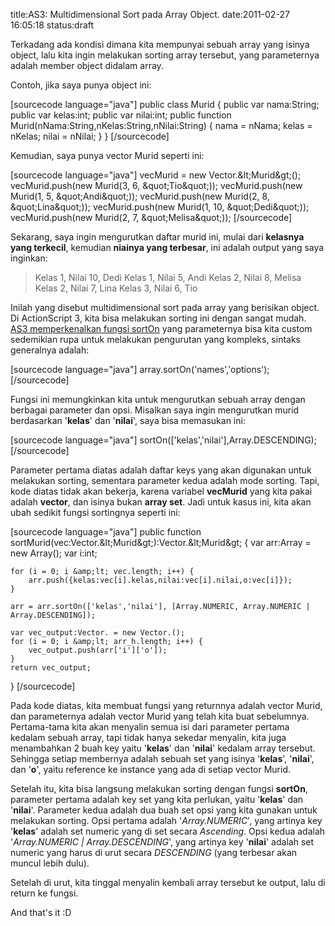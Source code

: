 title:AS3: Multidimensional Sort pada Array Object.
date:2011-02-27 16:05:18
status:draft

Terkadang ada kondisi dimana kita mempunyai sebuah array yang isinya object, lalu kita ingin melakukan sorting array tersebut, yang parameternya adalah member object didalam array.

Contoh, jika saya punya object ini:

[sourcecode language="java"]
public class Murid
{
	public var nama:String;
	public var kelas:int;
	public var nilai:int;
	public function Murid(nNama:String,nKelas:String,nNilai:String)
	{
		nama = nNama;
		kelas = nKelas;
		nilai = nNilai;
	}
}
[/sourcecode]

<!--more-->

Kemudian, saya punya vector Murid seperti ini:

[sourcecode language="java"]
vecMurid = new Vector.&amp;lt;Murid&amp;gt;();
vecMurid.push(new Murid(3, 6, &amp;quot;Tio&amp;quot;));
vecMurid.push(new Murid(1, 5, &amp;quot;Andi&amp;quot;));
vecMurid.push(new Murid(2, 8, &amp;quot;Lina&amp;quot;));
vecMurid.push(new Murid(1, 10, &amp;quot;Dedi&amp;quot;));
vecMurid.push(new Murid(2, 7, &amp;quot;Melisa&amp;quot;));
[/sourcecode]

Sekarang, saya ingin mengurutkan daftar murid ini, mulai dari <strong>kelasnya yang terkecil</strong>, kemudian <strong>niainya yang terbesar</strong>, ini adalah output yang saya inginkan:
<blockquote>Kelas 1, Nilai 10, Dedi
Kelas 1, Nilai 5, Andi
Kelas 2, Nilai 8, Melisa
Kelas 2, Nilai 7, Lina
Kelas 3, Nilai 6, Tio</blockquote>
Inilah yang disebut multidimensional sort pada array yang berisikan object. Di ActionScript 3, kita bisa melakukan sorting ini dengan sangat mudah. <a href="http://livedocs.adobe.com/flash/9.0/ActionScriptLangRefV3/Array.html#sortOn()">AS3 memperkenalkan fungsi sortOn</a> yang parameternya bisa kita custom sedemikian rupa untuk melakukan pengurutan yang kompleks, sintaks generalnya adalah:

[sourcecode language="java"]
array.sortOn('names','options');
[/sourcecode]

Fungsi ini memungkinkan kita untuk mengurutkan sebuah array dengan berbagai parameter dan opsi. Misalkan saya ingin mengurutkan murid berdasarkan '<strong>kelas</strong>' dan '<strong>nilai</strong>', saya bisa memasukan ini:

[sourcecode language="java"]
sortOn(['kelas','nilai'],Array.DESCENDING);
[/sourcecode]

Parameter pertama diatas adalah daftar keys yang akan digunakan untuk melakukan sorting, sementara parameter kedua adalah mode sorting. Tapi, kode diatas tidak akan bekerja, karena variabel <strong>vecMurid</strong> yang kita pakai adalah <strong>vector</strong>, dan isinya bukan <strong>array set</strong>. Jadi untuk kasus ini, kita akan ubah sedikit fungsi sortingnya seperti ini:

[sourcecode language="java"]
public function sortMurid(vec:Vector.&amp;lt;Murid&amp;gt;):Vector.&amp;lt;Murid&amp;gt; {
	var arr:Array = new Array();
	var i:int;

	for (i = 0; i &amp;lt; vec.length; i++) {
		arr.push({kelas:vec[i].kelas,nilai:vec[i].nilai,o:vec[i]});
	}

	arr = arr.sortOn(['kelas','nilai'], [Array.NUMERIC, Array.NUMERIC | Array.DESCENDING]);

	var vec_output:Vector. = new Vector.();
	for (i = 0; i &amp;lt; arr_h.length; i++) {
		vec_output.push(arr['i']['o']);
	}
	return vec_output;
}
[/sourcecode]

Pada kode diatas, kita membuat fungsi yang returnnya adalah vector Murid, dan parameternya adalah vector Murid yang telah kita buat sebelumnya. Pertama-tama kita akan menyalin semua isi dari parameter pertama kedalam sebuah array, tapi tidak hanya sekedar menyalin, kita juga menambahkan 2 buah key yaitu '<strong>kelas</strong>' dan '<strong>nilai</strong>' kedalam array tersebut. Sehingga setiap membernya adalah sebuah set yang isinya '<strong>kelas</strong>', '<strong>nilai</strong>', dan '<strong>o</strong>', yaitu reference ke instance yang ada di setiap vector Murid.

Setelah itu, kita bisa langsung melakukan sorting dengan fungsi <strong>sortOn</strong>, parameter pertama adalah key set yang kita perlukan, yaitu '<strong>kelas</strong>' dan '<strong>nilai</strong>'. Parameter kedua adalah dua buah set opsi yang kita gunakan untuk melakukan sorting. Opsi pertama adalah '<em>Array.NUMERIC</em>', yang artinya key '<strong>kelas</strong>' adalah set numeric yang di set secara <em>Ascending</em>. Opsi kedua adalah '<em>Array.NUMERIC | Array.DESCENDING</em>', yang artinya key '<strong>nilai</strong>' adalah set numeric yang harus di urut secara <em>DESCENDING </em>(yang terbesar akan  muncul lebih dulu).

Setelah di urut, kita tinggal menyalin kembali array tersebut ke output, lalu di return ke fungsi.

And that's it :D